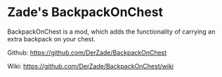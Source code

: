 # Zade's BackpackOnChest
BackpackOnChest is a mod, which adds the functionality of carrying an extra backpack on your chest.

Github: https://github.com/DerZade/BackpackOnChest

Wiki: https://github.com/DerZade/BackpackOnChest/wiki
